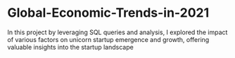 # Global-Economic-Trends-in-2021
 In this project by leveraging SQL queries and analysis, I explored the impact of various factors  on unicorn startup emergence and growth, offering valuable insights into the startup landscape
